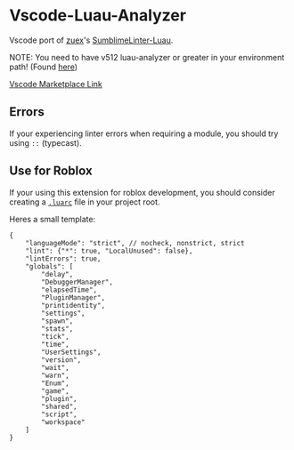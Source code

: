# Vscode-Luau-Analyzer

Vscode port of [zuex](https://github.com/zeux)'s [SumblimeLinter-Luau](https://github.com/zeux/SublimeLinter-luau).

NOTE: You need to have v512 luau-analyzer or greater in your environment path! (Found [here](https://github.com/Roblox/luau/releases/))

[Vscode Marketplace Link](https://marketplace.visualstudio.com/items?itemName=HawDevelopment.vscode-luau-analyzer)

## Errors

If your experiencing linter errors when requiring a module, you should try using `::` (typecast).

## Use for Roblox

If your using this extension for roblox development, you should consider creating a [`.luarc`](https://github.com/Roblox/luau/blob/master/rfcs/config-luaurc.md) file in your project root.

Heres a small template:

```json5
{
	"languageMode": "strict", // nocheck, nonstrict, strict
	"lint": {"*": true, "LocalUnused": false},
	"lintErrors": true,
	"globals": [
		"delay",
		"DebuggerManager",
		"elapsedTime",
		"PluginManager",
		"printidentity",
		"settings",
		"spawn",
		"stats",
		"tick",
		"time",
		"UserSettings",
		"version",
		"wait",
		"warn",
		"Enum",
		"game",
		"plugin",
		"shared",
		"script",
		"workspace"
	]
}
```
